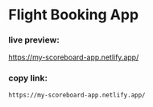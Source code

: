# Flight Booking App

<h3>live preview: </h2>

https://my-scoreboard-app.netlify.app/

<h3>copy link: </h2>

```sh
https://my-scoreboard-app.netlify.app/
```

